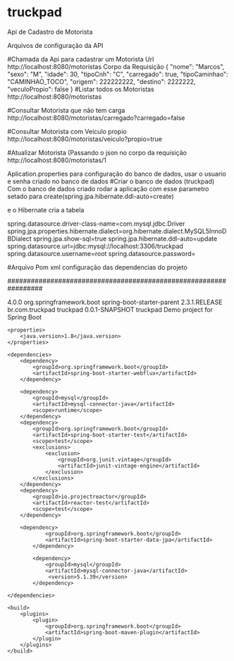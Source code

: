 # truckpad

Api de Cadastro de Motorista

Arquivos de configuração da API


#Chamada da Api para cadastrar um Motorista
Url  http://localhost:8080/motoristas
Corpo da Requisição
{
    "nome": "Marcos",
    "sexo": "M",
    "idade": 30,
    "tipoCnh": "C",
    "carregado": true,
    "tipoCaminhao": "CAMINHAO_TOCO",
    "origem": 222222222,
    "destino": 2222222,
    "veculoPropio": false
}
#Listar todos os Motoristas
http://localhost:8080/motoristas

#Consultar Motorista que não tem carga
http://localhost:8080/motoristas/carregado?carregado=false

#Consultar Motorista com Veiculo propio
http://localhost:8080/motoristas/veiculo?propio=true

#Atualizar Motorista (Passando o json no corpo da requisição
http://localhost:8080/motoristas/1

Aplication.properties para configuração do banco de dados, usar o usuario e senha criado no banco de dados
#Criar o banco de dados (truckpad)
Com o banco de dados criado rodar a aplicação com esse parametro setado para create(spring.jpa.hibernate.ddl-auto=create)

e o Hibernate cria a tabela

spring.datasource.driver-class-name=com.mysql.jdbc.Driver
spring.jpa.properties.hibernate.dialect=org.hibernate.dialect.MySQL5InnoDBDialect
spring.jpa.show-sql=true
spring.jpa.hibernate.ddl-auto=update
spring.datasource.url=jdbc:mysql://localhost:3306/truckpad
spring.datasource.username=root
spring.datasource.password=




#Arquivo Pom xml configuração das dependencias do projeto

#################################################################

<?xml version="1.0" encoding="UTF-8"?>
<project xmlns="http://maven.apache.org/POM/4.0.0" xmlns:xsi="http://www.w3.org/2001/XMLSchema-instance"
	xsi:schemaLocation="http://maven.apache.org/POM/4.0.0 https://maven.apache.org/xsd/maven-4.0.0.xsd">
	<modelVersion>4.0.0</modelVersion>
	<parent>
		<groupId>org.springframework.boot</groupId>
		<artifactId>spring-boot-starter-parent</artifactId>
		<version>2.3.1.RELEASE</version>
		<relativePath/> <!-- lookup parent from repository -->
	</parent>
	<groupId>br.com.truckpad</groupId>
	<artifactId>truckpad</artifactId>
	<version>0.0.1-SNAPSHOT</version>
	<name>truckpad</name>
	<description>Demo project for Spring Boot</description>

	<properties>
		<java.version>1.8</java.version>
	</properties>

	<dependencies>
		<dependency>
			<groupId>org.springframework.boot</groupId>
			<artifactId>spring-boot-starter-webflux</artifactId>
		</dependency>

		<dependency>
			<groupId>mysql</groupId>
			<artifactId>mysql-connector-java</artifactId>
			<scope>runtime</scope>
		</dependency>
		<dependency>
			<groupId>org.springframework.boot</groupId>
			<artifactId>spring-boot-starter-test</artifactId>
			<scope>test</scope>
			<exclusions>
				<exclusion>
					<groupId>org.junit.vintage</groupId>
					<artifactId>junit-vintage-engine</artifactId>
				</exclusion>
			</exclusions>
		</dependency>
		<dependency>
			<groupId>io.projectreactor</groupId>
			<artifactId>reactor-test</artifactId>
			<scope>test</scope>
		</dependency>
		
		<dependency>
				<groupId>org.springframework.boot</groupId>
				<artifactId>spring-boot-starter-data-jpa</artifactId>
			</dependency>
			 
			<dependency>
				<groupId>mysql</groupId>
				<artifactId>mysql-connector-java</artifactId>
				 <version>5.1.39</version>
			</dependency>
		
	</dependencies>

	<build>
		<plugins>
			<plugin>
				<groupId>org.springframework.boot</groupId>
				<artifactId>spring-boot-maven-plugin</artifactId>
			</plugin>
		</plugins>
	</build>

</project>


